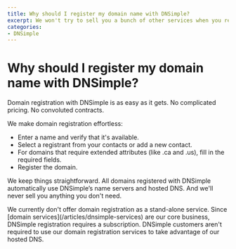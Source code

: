 ```yaml
---
title: Why should I register my domain name with DNSimple?
excerpt: We won't try to sell you a bunch of other services when you register your domain.
categories:
- DNSimple
---
```


# Why should I register my domain name with DNSimple?

Domain registration with DNSimple is as easy as it gets. No complicated pricing. No convoluted contracts.  

We make domain registration effortless:

- Enter a name and verify that it's available.
- Select a registrant from your contacts or add a new contact.
- For domains that require extended attributes (like .ca and .us), fill in the required fields.
- Register the domain.

We keep things straightforward. All domains registered with DNSimple automatically use DNSimple’s name servers and hosted DNS. And we'll never sell you anything you don't need. 


<callout>
We currently don't offer domain registration as a stand-alone service. Since [domain services](/articles/dnsimple-services) are our core business, DNSimple registration requires a subscription. DNSimple customers aren't required to use our domain registration services to take advantage of our hosted DNS.</callout>

